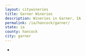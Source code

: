 ```yaml
---
layout: citywineries
title: Garner Wineries
description: Wineries in Garner, IA
permalink: /ia/hancock/garner/
state: ia
county: hancock
city: garner
---
```

-
